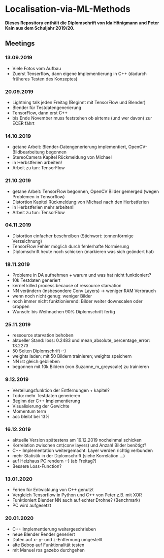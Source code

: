 # Localisation-via-ML-Methods

**Dieses Repository enthält die Diplomschrift von Ida Hönigmann und Peter Kain aus dem Schuljahr 2019/20.**

## Meetings

### 13.09.2019

* Viele Fotos vom Aufbau
* Zuerst Tenserflow, dann eigene Implementierung in C++ (dadurch früheres Testen des Konzeptes)

### 20.09.2019

* Lightning talk jeden Freitag (Beginnt mit TensorFlow und Blender)
* Blender für Testdatengenerierung
* TensorFlow, dann erst C++
* bis Ende November muss feststehen ob airtems (und wer davon) zur ECER fährt

### 14.10.2019

* getane Arbeit: Blender-Datengenerierung implementiert, OpenCV-Bildbearbeitung begonnen
* StereoCamera Kapitel Rückmeldung von Michael
* in Herbstferien arbeiten!
* Arbeit zu tun: TensorFlow

### 21.10.2019

* getane Arbeit: TensorFlow begonnen, OpenCV Bilder gemerged (wegen Problemen in Tensorflow)
* Distortion Kapitel Rückmeldung von Michael nach den Herbstferien
* in Herbstferien mehr arbeiten!
* Arbeit zu tun: TensorFlow

### 04.11.2019

* Distortion einfacher beschreiben (Stichwort: tonnenförmige Verzeichnung)
* TensorFlow Fehler möglich durch fehlerhafte Normierung
* Diplomschrift heute noch schicken (markieren was sich geändert hat)

### 18.11.2019

* Probleme in DA aufnehmen + warum und was hat nicht funktioniert?
* 10k Testdaten generiert
* kernel killed process because of ressource starvation
* NN verändern (insbesondere Conv Layers) -> weniger RAM Verbrauch
* wenn noch nicht genug: weniger Bilder
* noch immer nicht funktionierend: Bilder weiter downscalen oder croppen
* Wunsch: bis Weihnachen 90% Diplomschrift fertig

### 25.11.2019

* ressource starvation behoben
* aktueller Stand: loss: 0.2483 und mean_absolute_percentage_error: 13.2273
* 50 Seiten Diplomschrift :-)
* weights laden; mit 50 Bildern trainieren; weights speichern
* NN ist gleich geblieben
* begonnen mit 10k Bildern (von Suzanne_m_greyscale) zu trainieren

### 9.12.2019

* Verteilungsfunktion der Entfernungen + kapitel?
* Todo: mehr Testdaten generieren
* Beginn der C++ Implementierung
* Visualisierung der Gewichte
* Momentum term
* acc bleibt bei 13%

### 16.12.2019

* aktuelle Version spätestens am 19.12.2019 nocheinmal schicken
* Korrelation zwischen cnt(conv layers) und Anzahl Bilder benötigt?
* C++ Implementation weitergemacht: Layer werden richtig verbunden
* mehr Statistik in der Diplomschrift (siehe Korrelation ...)
* auf Heizhaus PC rendern :-) (ab Freitag?)
* Bessere Loss-Function?

### 13.01.2020

* Ferien für Entwicklung von C++ genutzt
* Vergleich Tensorflow in Python und C++ von Peter z.B. mit XOR
* Funktioniert Blender NN auch auf echter Drohne? (Benchmark)
* PC wird aufgesetzt

### 20.01.2020

* C++ Implementierung weitergeschrieben
* neue Blender Render generiert
* Daten auf x- y- und z-Entfernung umgestellt 
* alte Bebop auf Funktionalität testen
* mit Manuel ros gazebo durchgehen
